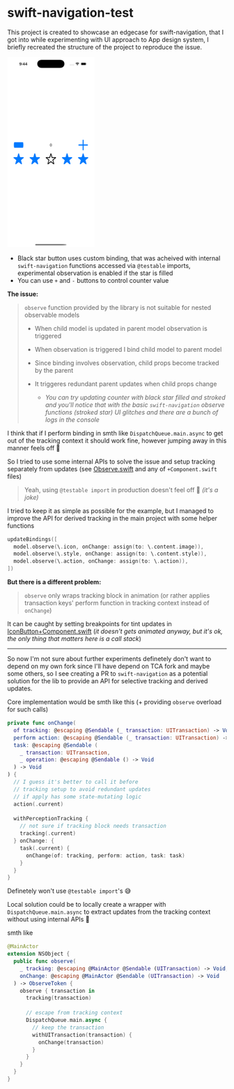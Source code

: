 # swift-navigation-test

This project is created to showcase an edgecase for swift-navigation, that I got into while experimenting with UI approach to App design system, I briefly recreated the structure of the project to reproduce the issue.

<img src="./.media/screenshot.png" width=200/>

- Black star button uses custom binding, that was acheived with internal `swift-navigation` functions accessed via `@testable` imports, experimental observation is enabled if the star is filled
- You can use `+` and `-` buttons to control counter value



**The issue:**

> `observe` function provided by the library is not suitable for nested observable models
>
> - When child model is updated in parent model observation is triggered
>
> - When observation is triggered I bind child model to parent model
>
> - Since binding involves observation, child props become tracked by the parent
>
> - It triggeres redundant parent updates when child props change
>   - _You can try updating counter with black star filled and stroked and you'll notice that with the basic `swift-navigation` observe functions (stroked star) UI glitches and there are a bunch of logs in the console_
>

I think that if I perform binding in smth like `DispatchQueue.main.async` to get out of the tracking context it should work fine, however jumping away in this manner feels off 🌚

So I tried to use some internal APIs to solve the issue and setup tracking separately from updates (see [Observe.swift](./swift-navigation-test/PrivateAPIs/Observe.swift) and any of `+Component.swift` files)

> Yeah, using `@testable import` in production doesn't feel off 🗿 _(it's a joke)_

I tried to keep it as simple as possible for the example, but I managed to improve the API for derived tracking in the main project with some helper functions

```swift
updateBindings([
  model.observe(\.icon, onChange: assign(to: \.content.image)),
  model.observe(\.style, onChange: assign(to: \.content.style)),
  model.observe(\.action, onChange: assign(to: \.action)),
])
```

**But there is a different problem:**

> `observe` only wraps tracking block in animation (or rather applies transaction keys' perform function in tracking context instead of `onChange`)

It can be caught by setting breakpoints for tint updates in [IconButton+Component.swift](./swift-navigation-test/UIComponents/IconButton/IconButton+Component.swift) (_it doesn't gets animated anyway, but it's ok, the only thing that matters here is a call stack_)



----

So now I'm not sure about further experiments definetely don't want to depend on my own fork since I'll have depend on TCA fork and maybe some others, so I see creating a PR to `swift-navigation` as a potential solution for the lib to provide an API for selective tracking and derived updates.

Core implementation would be smth like this (+ providing `observe` overload for such calls)

```swift
private func onChange(
  of tracking: @escaping @Sendable (_ transaction: UITransaction) -> Void,
  perform action: @escaping @Sendable (_ transaction: UITransaction) -> Void,
  task: @escaping @Sendable (
    _ transaction: UITransaction,
    _ operation: @escaping @Sendable () -> Void
  ) -> Void
) {
  // I guess it's better to call it before
  // tracking setup to avoid redundant updates
  // if apply has some state-mutating logic
  action(.current)
  
  withPerceptionTracking {
    // not sure if tracking block needs transaction
    tracking(.current)
  } onChange: {
    task(.current) {
      onChange(of: tracking, perform: action, task: task)
    }
  }
}
```

Definetely won't use `@testable import`'s 😅 

Local solution could be to locally create a wrapper with `DispatchQueue.main.async` to extract updates from the tracking context without using internal APIs 🤔

smth like

```swift
@MainActor
extension NSObject {
  public func observe(
    _ tracking: @escaping @MainActor @Sendable (UITransaction) -> Void,
    onChange: @escaping @MainActor @Sendable (UITransaction) -> Void
  ) -> ObserveToken {
    observe { transaction in
      tracking(transaction)
      
      // escape from tracking context
      DispatchQueue.main.async {
        // keep the transaction
        withUITransaction(transaction) {
          onChange(transaction)
        }
      }
    }
  }
}
```
